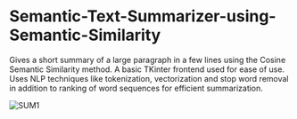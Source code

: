 # Semantic-Text-Summarizer-using-Semantic-Similarity

Gives a short summary of a large paragraph in a few lines using the Cosine Semantic Similarity method. A basic TKinter frontend used for ease of use. Uses NLP techniques like tokenization, vectorization and stop word removal in addition to ranking of word sequences for efficient summarization.


![SUM1](https://user-images.githubusercontent.com/126232834/221122335-b7308475-1a86-4735-b855-22777d910b1f.png)
